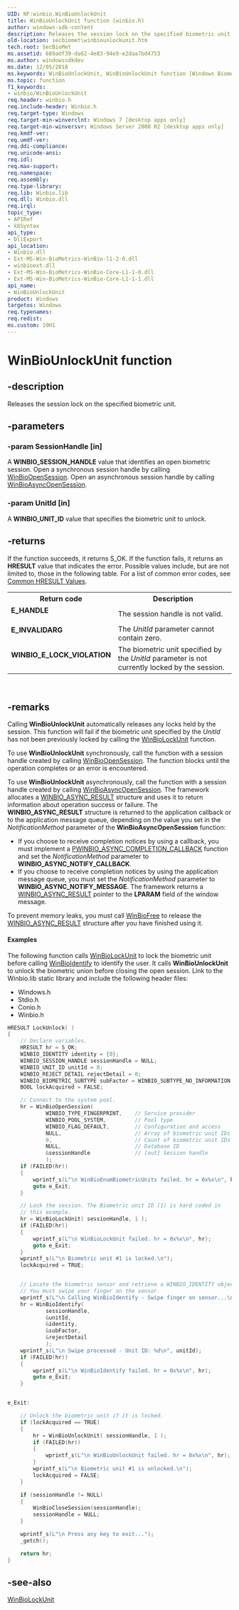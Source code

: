 ```yaml
---
UID: NF:winbio.WinBioUnlockUnit
title: WinBioUnlockUnit function (winbio.h)
author: windows-sdk-content
description: Releases the session lock on the specified biometric unit.
old-location: secbiomet\winbiounlockunit.htm
tech.root: SecBioMet
ms.assetid: 689adf39-da62-4e83-94e9-e2daa7bd4753
ms.author: windowssdkdev
ms.date: 12/05/2018
ms.keywords: WinBioUnlockUnit, WinBioUnlockUnit function [Windows Biometric Framework API], secbiomet.winbiounlockunit, winbio/WinBioUnlockUnit
ms.topic: function
f1_keywords:
- winbio/WinBioUnlockUnit
req.header: winbio.h
req.include-header: Winbio.h
req.target-type: Windows
req.target-min-winverclnt: Windows 7 [desktop apps only]
req.target-min-winversvr: Windows Server 2008 R2 [desktop apps only]
req.kmdf-ver: 
req.umdf-ver: 
req.ddi-compliance: 
req.unicode-ansi: 
req.idl: 
req.max-support: 
req.namespace: 
req.assembly: 
req.type-library: 
req.lib: Winbio.lib
req.dll: Winbio.dll
req.irql: 
topic_type:
- APIRef
- kbSyntax
api_type:
- DllExport
api_location:
- Winbio.dll
- Ext-MS-Win-BioMetrics-WinBio-l1-2-0.dll
- winbioext.dll
- Ext-MS-Win-BioMetrics-WinBio-Core-L1-1-0.dll
- Ext-MS-Win-BioMetrics-WinBio-Core-L1-1-1.dll
api_name:
- WinBioUnlockUnit
product: Windows
targetos: Windows
req.typenames: 
req.redist: 
ms.custom: 19H1
---
```


# WinBioUnlockUnit function


## -description


Releases the session lock on the specified biometric unit.


## -parameters




### -param SessionHandle [in]

A <b>WINBIO_SESSION_HANDLE</b> value that identifies an open biometric session.  Open a synchronous session handle by calling <a href="https://docs.microsoft.com/windows/desktop/api/winbio/nf-winbio-winbioopensession">WinBioOpenSession</a>. Open an asynchronous session handle by calling <a href="https://docs.microsoft.com/windows/desktop/api/winbio/nf-winbio-winbioasyncopensession">WinBioAsyncOpenSession</a>.


### -param UnitId [in]

A <b>WINBIO_UNIT_ID</b> value that specifies the biometric unit to unlock.


## -returns



If the function succeeds, it returns S_OK. If the function fails, it returns an <b>HRESULT</b> value that indicates the error. Possible values include, but are not limited to, those in the following table.  For a list of common error codes, see <a href="https://docs.microsoft.com/windows/desktop/SecCrypto/common-hresult-values">Common HRESULT Values</a>.

<table>
<tr>
<th>Return code</th>
<th>Description</th>
</tr>
<tr>
<td width="40%">
<dl>
<dt><b><b>E_HANDLE</b></b></dt>
</dl>
</td>
<td width="60%">
The session handle is not valid.

</td>
</tr>
<tr>
<td width="40%">
<dl>
<dt><b><b>E_INVALIDARG</b></b></dt>
</dl>
</td>
<td width="60%">
The <i>UnitId</i> parameter cannot contain zero.

</td>
</tr>
<tr>
<td width="40%">
<dl>
<dt><b><b>WINBIO_E_LOCK_VIOLATION</b></b></dt>
</dl>
</td>
<td width="60%">
The biometric unit specified by the <i>UnitId</i> parameter is not currently locked by the session.

</td>
</tr>
</table>
 




## -remarks



Calling <b>WinBioUnlockUnit</b> automatically releases any locks held by the session. This function will fail if the biometric unit specified by the <i>UnitId</i> has not been previously locked by calling the <a href="https://docs.microsoft.com/windows/desktop/api/winbio/nf-winbio-winbiolockunit">WinBioLockUnit</a> function.

To use <b>WinBioUnlockUnit</b> synchronously, call the function with a session handle created by calling <a href="https://docs.microsoft.com/windows/desktop/api/winbio/nf-winbio-winbioopensession">WinBioOpenSession</a>. The function blocks until the operation completes or an error is encountered.

To use <b>WinBioUnlockUnit</b> asynchronously, call the function with a session handle created by calling <a href="https://docs.microsoft.com/windows/desktop/api/winbio/nf-winbio-winbioasyncopensession">WinBioAsyncOpenSession</a>. The framework allocates a <a href="https://docs.microsoft.com/windows/desktop/api/winbio/ns-winbio-winbio_async_result">WINBIO_ASYNC_RESULT</a> structure  and uses it to return information about operation success or failure. The <b>WINBIO_ASYNC_RESULT</b> structure is returned to the application callback or to the application message queue, depending on the value you set in the <i>NotificationMethod</i> parameter of the <b>WinBioAsyncOpenSession</b> function:

<ul>
<li>If you choose to receive completion notices by using a callback, you must implement a <a href="https://docs.microsoft.com/windows/desktop/api/winbio/nc-winbio-pwinbio_async_completion_callback">PWINBIO_ASYNC_COMPLETION_CALLBACK</a> function and set the  <i>NotificationMethod</i> parameter to <b>WINBIO_ASYNC_NOTIFY_CALLBACK</b>.</li>
<li>If you choose to receive completion notices by using the application message queue, you must set the  <i>NotificationMethod</i> parameter to <b>WINBIO_ASYNC_NOTIFY_MESSAGE</b>. The framework returns a <a href="https://docs.microsoft.com/windows/desktop/api/winbio/ns-winbio-winbio_async_result">WINBIO_ASYNC_RESULT</a> pointer to the <b>LPARAM</b> field of the window message.</li>
</ul>
To prevent memory leaks, you must call <a href="https://docs.microsoft.com/windows/desktop/api/winbio/nf-winbio-winbiofree">WinBioFree</a> to release the <a href="https://docs.microsoft.com/windows/desktop/api/winbio/ns-winbio-winbio_async_result">WINBIO_ASYNC_RESULT</a> structure after you have finished using it.


#### Examples

The following function calls <a href="https://docs.microsoft.com/windows/desktop/api/winbio/nf-winbio-winbiolockunit">WinBioLockUnit</a> to lock the biometric
unit before calling <a href="https://docs.microsoft.com/windows/desktop/api/winbio/nf-winbio-winbioidentify">WinBioIdentify</a> to identify the user.  It calls <b>WinBioUnlockUnit</b> to unlock the biometric union before closing the open session. Link to the Winbio.lib static library and include the following header files:

<ul>
<li>Windows.h</li>
<li>Stdio.h</li>
<li>Conio.h</li>
<li>Winbio.h</li>
</ul>

```cpp
HRESULT LockUnlock( )
{
    // Declare variables.
    HRESULT hr = S_OK;
    WINBIO_IDENTITY identity = {0};
    WINBIO_SESSION_HANDLE sessionHandle = NULL;
    WINBIO_UNIT_ID unitId = 0;
    WINBIO_REJECT_DETAIL rejectDetail = 0;
    WINBIO_BIOMETRIC_SUBTYPE subFactor = WINBIO_SUBTYPE_NO_INFORMATION;
    BOOL lockAcquired = FALSE;

    // Connect to the system pool. 
    hr = WinBioOpenSession( 
            WINBIO_TYPE_FINGERPRINT,    // Service provider
            WINBIO_POOL_SYSTEM,         // Pool type
            WINBIO_FLAG_DEFAULT,        // Configuration and access
            NULL,                       // Array of biometric unit IDs
            0,                          // Count of biometric unit IDs
            NULL,                       // Database ID
            &sessionHandle              // [out] Session handle
            );
    if (FAILED(hr))
    {
        wprintf_s(L"\n WinBioEnumBiometricUnits failed. hr = 0x%x\n", hr);
        goto e_Exit;
    }

    // Lock the session. The Biometric unit ID (1) is hard coded in
    // this example.
    hr = WinBioLockUnit( sessionHandle, 1 );
    if (FAILED(hr))
    {
        wprintf_s(L"\n WinBioLockUnit failed. hr = 0x%x\n", hr);
        goto e_Exit;
    }
    wprintf_s(L"\n Biometric unit #1 is locked.\n");
    lockAcquired = TRUE;


    // Locate the biometric sensor and retrieve a WINBIO_IDENTITY object.
    // You must swipe your finger on the sensor.
    wprintf_s(L"\n Calling WinBioIdentify - Swipe finger on sensor...\n");
    hr = WinBioIdentify( 
            sessionHandle, 
            &unitId, 
            &identity, 
            &subFactor, 
            &rejectDetail
            );
    wprintf_s(L"\n Swipe processed - Unit ID: %d\n", unitId);
    if (FAILED(hr))
    {
        wprintf_s(L"\n WinBioIdentify failed. hr = 0x%x\n", hr);
        goto e_Exit;
    }


e_Exit:

    // Unlock the biometric unit if it is locked.
    if (lockAcquired == TRUE)
    {
        hr = WinBioUnlockUnit( sessionHandle, 1 );
        if (FAILED(hr))
        {
            wprintf_s(L"\n WinBioUnlockUnit failed. hr = 0x%x\n", hr);
        }
        wprintf_s(L"\n Biometric unit #1 is unlocked.\n");
        lockAcquired = FALSE;
    }

    if (sessionHandle != NULL)
    {
        WinBioCloseSession(sessionHandle);
        sessionHandle = NULL;
    }

    wprintf_s(L"\n Press any key to exit...");
    _getch();

    return hr;
}


```





## -see-also




<a href="https://docs.microsoft.com/windows/desktop/api/winbio/nf-winbio-winbiolockunit">WinBioLockUnit</a>
 

 

